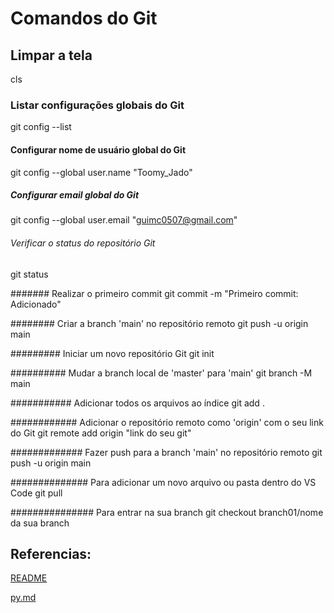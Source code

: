 # Comandos do Git

## Limpar a tela
cls

### Listar configurações globais do Git
git config --list

#### Configurar nome de usuário global do Git
git config --global user.name "Toomy_Jado"

##### Configurar email global do Git
git config --global user.email "guimc0507@gmail.com"

###### Verificar o status do repositório Git
git status

####### Realizar o primeiro commit
git commit -m "Primeiro commit: Adicionado"

######## Criar a branch 'main' no repositório remoto
git push -u origin main

######### Iniciar um novo repositório Git
git init

########## Mudar a branch local de 'master' para 'main'
git branch -M main

########### Adicionar todos os arquivos ao índice
git add .

############ Adicionar o repositório remoto como 'origin' com o seu link do Git
git remote add origin "link do seu git"

############# Fazer push para a branch 'main' no repositório remoto
git push -u origin main

############## Para adicionar um novo arquivo ou pasta dentro do VS Code
git pull

############### Para entrar na sua branch
git checkout branch01/nome da sua branch

## Referencias:
[README](README.md)

[py.md](py.md)
